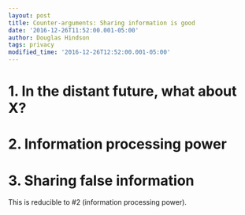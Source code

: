 ```yaml
---
layout: post
title: Counter-arguments: Sharing information is good
date: '2016-12-26T11:52:00.001-05:00'
author: Douglas Hindson
tags: privacy
modified_time: '2016-12-26T12:52:00.001-05:00'
---
```


# 1. In the distant future, what about X?

# 2. Information processing power

# 3. Sharing false information

This is reducible to #2 (information processing power).
